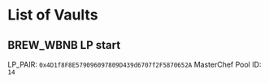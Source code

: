 # List of Vaults

## BREW_WBNB LP start

LP_PAIR: `0x4D1f8F8E579096097809D439d6707f2F5870652A`
MasterChef Pool ID: `14`